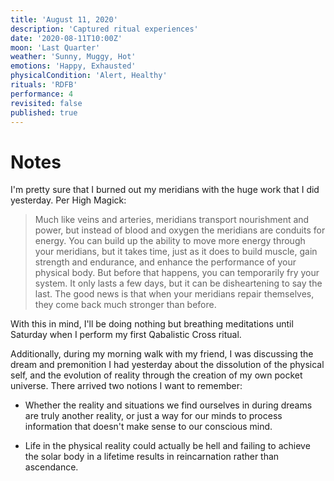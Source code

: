 ```yaml
---
title: 'August 11, 2020'
description: 'Captured ritual experiences'
date: '2020-08-11T10:00Z'
moon: 'Last Quarter'
weather: 'Sunny, Muggy, Hot'
emotions: 'Happy, Exhausted'
physicalCondition: 'Alert, Healthy'
rituals: 'RDFB'
performance: 4
revisited: false
published: true
---
```


# Notes

I'm pretty sure that I burned out my meridians with the huge work that I did yesterday. Per High Magick:

> Much like veins and arteries, meridians transport nourishment and power, but instead of blood and oxygen the meridians are conduits for energy. You can build up the ability to move more energy through your meridians, but it takes time, just as it does to build muscle, gain strength and endurance, and enhance the performance of your physical body. But before that happens, you can temporarily fry your system. It only lasts a few days, but it can be disheartening to say the last. The good news is that when your meridians repair themselves, they come back much stronger than before.

With this in mind, I'll be doing nothing but breathing meditations until Saturday when I perform my first Qabalistic Cross ritual.

Additionally, during my morning walk with my friend, I was discussing the dream and premonition I had yesterday about the dissolution of the physical self, and the evolution of reality through the creation of my own pocket universe. There arrived two notions I want to remember:

* Whether the reality and situations we find ourselves in during dreams are truly another reality, or just a way for our minds to process information that doesn't make sense to our conscious mind.

* Life in the physical reality could actually be hell and failing to achieve the solar body in a lifetime results in reincarnation rather than ascendance.